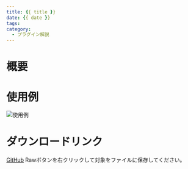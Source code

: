 ```yaml
---
title: {{ title }}
date: {{ date }}
tags:
category:
  - プラグイン解説
---
```


# 概要

# 使用例

![使用例](.png "使用例")

# ダウンロードリンク

[GitHub](https://github.com/elleonard/DarkPlasma-MZ-Plugins/blob/release/DarkPlasma_.js)
Rawボタンを右クリックして対象をファイルに保存してください。
